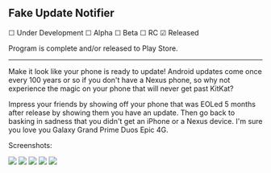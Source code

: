 ## Fake Update Notifier

☐ Under Development ☐ Alpha ☐ Beta ☐ RC ☑ Released

Program is complete and/or released to Play Store.

_____________________

Make it look like your phone is ready to update! Android updates come once every 100 years or so if you don't have a Nexus phone, so why not experience the magic on your phone that will never get past KitKat? 

Impress your friends by showing off your phone that was EOLed 5 months after release by showing them you have an update. Then go back to basking in sadness that you didn't get an iPhone or a Nexus device. I'm sure you love you Galaxy Grand Prime Duos Epic 4G.

Screenshots: 

![](assets/1.png)
![](assets/2.png)
![](assets/3.png)
![](assets/4.png)
![](assets/5.png)
